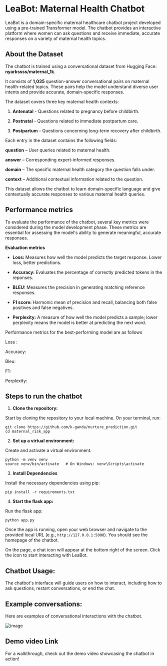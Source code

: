# LeaBot: Maternal Health Chatbot

LeaBot is a domain-specific maternal healthcare chatbot project developed using a pre-trained Transformer model. The chatbot provides an interactive platform where women can ask questions and receive immediate, accurate responses on a variety of maternal health topics. 

## About the Dataset

The chatbot is trained using a conversational dataset from Hugging Face:
**nyarkssss/maternal_1k**.

It consists of **1,035** question-answer conversational pairs on maternal health-related topics. These pairs help the model understand diverse user intents and provide accurate, domain-specific responses.

The dataset covers three key maternal health contexts:

1. **Antenatal** -  Questions related to pregnancy before childbirth.

2. **Postnatal** -  Questions related to immediate postpartum care.

3. **Postpartum** - Questions concerning long-term recovery after childbirth.

Each entry in the dataset contains the following fields:

**question** – User queries related to maternal health.

**answer** – Corresponding expert-informed responses.

**domain** – The specific maternal health category the question falls under.

**context** – Additional contextual information related to the question.

This dataset allows the chatbot to learn domain-specific language and give contextually accurate responses to various maternal health queries.

## Performance metrics

To evaluate the performance of the chatbot, several key metrics were considered during the model development phase. These metrics are essential for assessing the model's ability to generate meaningful, accurate responses.

**Evaluation metrics**

- **Loss:** Measures how well the model predicts the target response. Lower loss, better predictions.

- **Accuracy:** Evaluates the percentage of correctly predicted tokens in the reponses.

- **BLEU:** Measures the precision in generating matching reference responses.

- **F1 score:** Harmonic mean of precision and recall, balancing both false positives and false negatives.

- **Perplexity:** A measure of how well the model predicts a sample; lower perplexity means the model is better at predicting the next word.

Performance metrics for the best-performing model are as follows

Loss :

Accuracy: 

Bleu:

F1:

Perplexity: 

## Steps to run the chatbot

1. **Clone the repository:**

Start by cloning the repository to your local machine.
On your terminal, run:

```
git clone https://github.com/k-ganda/nurture_prediction.git
cd maternal_risk_app
```

2. **Set up a virtual environment:**

Create and activate a virtual environment.

```
python -m venv venv
source venv/bin/activate   # On Windows: venv\Scripts\activate
```

3. **Install Dependencies**

Install the necessary dependencies using pip:

`pip install -r requirements.txt`

4. **Start the flask app:**

Run the flask app: 

`python app.py`

Once the app is running, open your web browser and navigate to the provided local URL (e.g., `http://127.0.0.1:5000`). You should see the homepage of the chatbot.

On the page, a chat icon will appear at the bottom right of the screen. Click the icon to start interacting with LeaBot. 

## Chatbot Usage:

The chatbot's interface will guide users on how to interact, including how to ask questions, restart conversations, or end the chat.

## Example conversations:

Here are examples of conversational interactions with the chatbot.

![image](https://github.com/user-attachments/assets/fe8e611c-bec0-49aa-8296-0f1e9bfdd132)


## Demo video Link

For a walkthrough, check out the demo video showcasing the chatbot in action!




